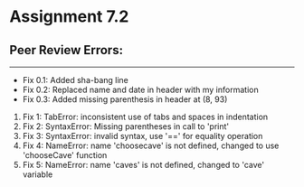 # Assignment 7.2
## Peer Review Errors:
<hr>
<ul>
  <li>Fix 0.1: Added sha-bang line</li>
  <li>Fix 0.2: Replaced name and date in header with my information</li>
  <li>Fix 0.3: Added missing parenthesis in header at (8, 93)</li>
</ul>
<ol>
  <li>Fix 1: TabError: inconsistent use of tabs and spaces in indentation</li>
  <li>Fix 2: SyntaxError: Missing parentheses in call to 'print'</li>
  <li>Fix 3: SyntaxError: invalid syntax, use '==' for equality operation</li>
  <li>Fix 4: NameError: name 'choosecave' is not defined, changed to use 'chooseCave' function</li>
  <li>Fix 5: NameError: name 'caves' is not defined, changed to 'cave' variable</li>
</ol>
